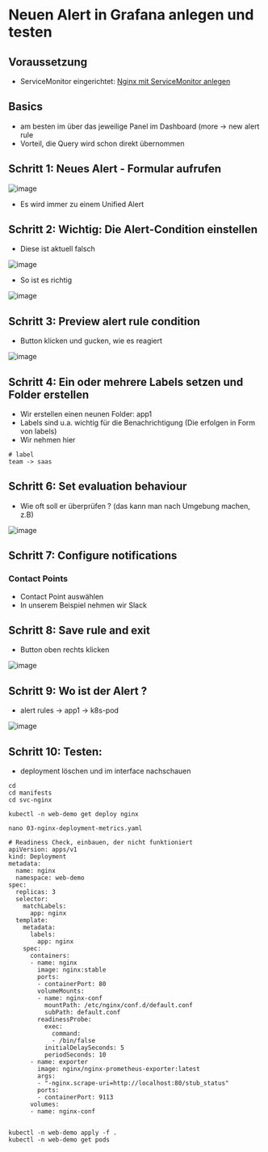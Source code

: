 # Neuen Alert in Grafana anlegen und testen 

## Voraussetzung

  * ServiceMonitor eingerichtet: [Nginx mit ServiceMonitor anlegen](monitoring/praxis/03-nginx-servicemonitor.md)

## Basics 

  * am besten im über das jeweilige Panel im Dashboard (more -> new alert rule
  * Vorteil, die Query wird schon direkt übernommen

## Schritt 1: Neues Alert - Formular aufrufen

![image](https://github.com/user-attachments/assets/9e178aa0-2e4c-4f4d-8f18-6f5f5ca3d992)
 
  * Es wird immer zu einem Unified Alert 

## Schritt 2: Wichtig: Die Alert-Condition einstellen 

  * Diese ist aktuell falsch

![image](https://github.com/user-attachments/assets/2e09a392-686a-49e0-b56d-05afa586d54a)

  * So ist es richtig

![image](https://github.com/user-attachments/assets/b0a766a3-fbee-44a9-bb8a-a687710f7a06)


## Schritt 3: Preview alert rule condition 

   * Button klicken und gucken, wie es reagiert

![image](https://github.com/user-attachments/assets/4f471c7d-2cc5-4248-a2a4-1edaf1696a1d)


## Schritt 4: Ein oder mehrere Labels setzen und Folder erstellen 

  * Wir erstellen einen neunen Folder: app1 
  * Labels sind u.a. wichtig für die Benachrichtigung (Die erfolgen in Form von labels)
  * Wir nehmen hier

```
# label
team -> saas
```

## Schritt 6: Set evaluation behaviour 

  * Wie oft soll er überprüfen ? (das kann man nach Umgebung machen, z.B) 

![image](https://github.com/user-attachments/assets/9941383c-095c-44a2-95c2-6aa7c3256993)


## Schritt 7: Configure notifications 

### Contact Points 

  * Contact Point auswählen
  * In unserem Beispiel nehmen wir Slack

## Schritt 8: Save rule and exit 

  * Button oben rechts klicken

![image](https://github.com/user-attachments/assets/e0305e06-10a8-4cfb-8c6d-fc70cf629b4a)


## Schritt 9: Wo ist der Alert ?

  * alert rules -> app1 -> k8s-pod 

![image](https://github.com/user-attachments/assets/67644467-5b6d-4077-b961-9d89a736edf5)



## Schritt 10: Testen:

  * deployment löschen und im interface nachschauen 

```
cd
cd manifests
cd svc-nginx
```

```
kubectl -n web-demo get deploy nginx
```

```
nano 03-nginx-deployment-metrics.yaml
```

```
# Readiness Check, einbauen, der nicht funktioniert
apiVersion: apps/v1
kind: Deployment
metadata:
  name: nginx
  namespace: web-demo
spec:
  replicas: 3
  selector:
    matchLabels:
      app: nginx
  template:
    metadata:
      labels:
        app: nginx
    spec:
      containers:
      - name: nginx
        image: nginx:stable
        ports:
        - containerPort: 80
        volumeMounts:
        - name: nginx-conf
          mountPath: /etc/nginx/conf.d/default.conf
          subPath: default.conf
        readinessProbe:
          exec:
            command:
            - /bin/false
          initialDelaySeconds: 5
          periodSeconds: 10
      - name: exporter
        image: nginx/nginx-prometheus-exporter:latest
        args:
        - "-nginx.scrape-uri=http://localhost:80/stub_status"
        ports:
        - containerPort: 9113
      volumes:
      - name: nginx-conf
```


```

kubectl -n web-demo apply -f .
kubectl -n web-demo get pods 
```

